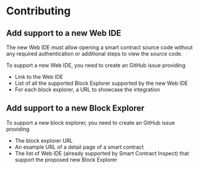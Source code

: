 # Contributing

## Add support to a new Web IDE

The new Web IDE must allow opening a smart contract source code without any required authentication or additional steps to view the source code.

To support a new Web IDE, you need to create an GitHub issue providing

- Link to the Web IDE
- List of all the supported Block Explorer supported by the new Web IDE
- For each block explorer, a URL to showcase the integration

## Add support to a new Block Explorer

To support a new block explorer, you need to create an GitHub issue providing

- The block explorer URL
- An example URL of a detail page of a smart contract
- The list of Web IDE (already supported by Smart Contract Inspect) that support the proposed new Block Explorer
